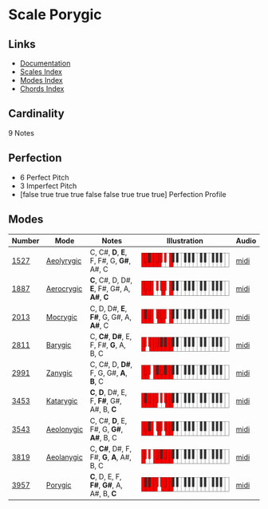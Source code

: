 # Scale Porygic

## Links

- [Documentation](README.md)
- [Scales Index](Scales.md)
- [Modes Index](Modes.md)
- [Chords Index](Chords.md)

## Cardinality

9 Notes

## Perfection

- 6 Perfect Pitch
- 3 Imperfect Pitch
- [false true true true false false true true true] Perfection Profile

## Modes

| Number | Mode | Notes | Illustration | Audio |
|--------|------|-------|--------------|-------|
| [1527](https://ianring.com/musictheory/scales/1527) | [Aeolyrygic](ModeAeolyrygic.md) | C, C#, **D**, **E**, F, F#, G, **G#**, A#, C | ![CNaturalAeolyrygic](ModeCNaturalAeolyrygic.png) | [midi](https://github.com/edipermadi/music/blob/main/docs/ModeCNaturalAeolyrygic.mid?raw=true) | 
| [1887](https://ianring.com/musictheory/scales/1887) | [Aerocrygic](ModeAerocrygic.md) | **C**, C#, D, D#, **E**, F#, G#, A, **A#**, **C** | ![CNaturalAerocrygic](ModeCNaturalAerocrygic.png) | [midi](https://github.com/edipermadi/music/blob/main/docs/ModeCNaturalAerocrygic.mid?raw=true) | 
| [2013](https://ianring.com/musictheory/scales/2013) | [Mocrygic](ModeMocrygic.md) | C, D, D#, **E**, **F#**, G, G#, A, **A#**, C | ![CNaturalMocrygic](ModeCNaturalMocrygic.png) | [midi](https://github.com/edipermadi/music/blob/main/docs/ModeCNaturalMocrygic.mid?raw=true) | 
| [2811](https://ianring.com/musictheory/scales/2811) | [Barygic](ModeBarygic.md) | C, **C#**, **D#**, E, F, F#, **G**, A, B, C | ![CNaturalBarygic](ModeCNaturalBarygic.png) | [midi](https://github.com/edipermadi/music/blob/main/docs/ModeCNaturalBarygic.mid?raw=true) | 
| [2991](https://ianring.com/musictheory/scales/2991) | [Zanygic](ModeZanygic.md) | C, C#, D, **D#**, F, G, G#, **A**, **B**, C | ![CNaturalZanygic](ModeCNaturalZanygic.png) | [midi](https://github.com/edipermadi/music/blob/main/docs/ModeCNaturalZanygic.mid?raw=true) | 
| [3453](https://ianring.com/musictheory/scales/3453) | [Katarygic](ModeKatarygic.md) | **C**, **D**, D#, E, F, **F#**, G#, A#, B, **C** | ![CNaturalKatarygic](ModeCNaturalKatarygic.png) | [midi](https://github.com/edipermadi/music/blob/main/docs/ModeCNaturalKatarygic.mid?raw=true) | 
| [3543](https://ianring.com/musictheory/scales/3543) | [Aeolonygic](ModeAeolonygic.md) | C, C#, **D**, E, F#, G, **G#**, **A#**, B, C | ![CNaturalAeolonygic](ModeCNaturalAeolonygic.png) | [midi](https://github.com/edipermadi/music/blob/main/docs/ModeCNaturalAeolonygic.mid?raw=true) | 
| [3819](https://ianring.com/musictheory/scales/3819) | [Aeolanygic](ModeAeolanygic.md) | C, **C#**, D#, F, F#, **G**, **A**, A#, B, C | ![CNaturalAeolanygic](ModeCNaturalAeolanygic.png) | [midi](https://github.com/edipermadi/music/blob/main/docs/ModeCNaturalAeolanygic.mid?raw=true) | 
| [3957](https://ianring.com/musictheory/scales/3957) | [Porygic](ModePorygic.md) | **C**, D, E, F, **F#**, **G#**, A, A#, B, **C** | ![CNaturalPorygic](ModeCNaturalPorygic.png) | [midi](https://github.com/edipermadi/music/blob/main/docs/ModeCNaturalPorygic.mid?raw=true) | 
